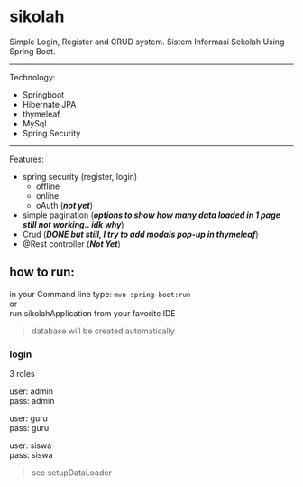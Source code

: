 # sikolah
Simple Login, Register and CRUD system.
Sistem Informasi Sekolah Using Spring Boot.


------------
Technology:
- Springboot
- Hibernate JPA
- thymeleaf
- MySql
- Spring Security
------------
Features:
- spring security (register, login)
	- offline
	- online
	- oAuth (***not yet***)
- simple pagination (***options to show how many data loaded in 1 page still not working.. idk why***)
- Crud (***DONE but still, I try to add modals pop-up in thymeleaf***)
- @Rest controller (***Not Yet***)


## how to run:
in your Command line type: `mvn spring-boot:run`  
or  
run sikolahApplication from your favorite IDE  

> database will be created automatically

### login
3 roles

user: admin  
pass: admin  

user: guru  
pass: guru  

user: siswa  
pass: siswa  

> see setupDataLoader
